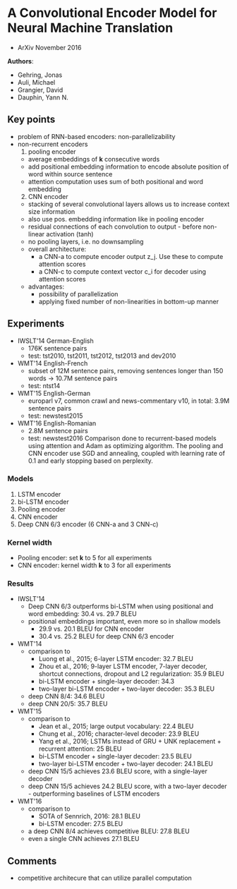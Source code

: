 # A Convolutional Encoder Model for Neural Machine Translation
* ArXiv November 2016

**Authors**:
* Gehring, Jonas
* Auli, Michael
* Grangier, David
* Dauphin, Yann N.

## Key points
* problem of RNN-based encoders: non-parallelizability
* non-recurrent encoders
  1. pooling encoder
    * average embeddings of **k** consecutive words
    * add positional embedding information to encode absolute position of word within source sentence
    * attention computation uses sum of both positional and word embedding
  2. CNN encoder
    * stacking of several convolutional layers allows us to increase context size information
    * also use pos. embedding information like in pooling encoder
    * residual connections of each convolution to output - before non-linear activation (tanh)
    * no pooling layers, i.e. no downsampling
    * overall architecture:
      * a CNN-a to compute encoder output z_j. Use these to compute attention scores
      * a CNN-c to compute context vector c_i for decoder using attention scores
    * advantages:
      * possibility of parallelization
      * applying fixed number of non-linearities in bottom-up manner


## Experiments
* IWSLT'14 German-English
  * 176K sentence pairs
  * test: tst2010, tst2011, tst2012, tst2013 and dev2010
* WMT'14 English-French
  * subset of 12M sentence pairs, removing sentences longer than 150 words -> 10.7M sentence pairs
  * test: ntst14
* WMT'15 English-German
  * europarl v7, common crawl and news-commentary v10, in total: 3.9M sentence pairs
  * test: newstest2015
* WMT'16 English-Romanian
  * 2.8M sentence pairs
  * test: newstest2016
Comparison done to recurrent-based models using attention and Adam as optimizing algorithm. The pooling and CNN encoder use SGD and annealing, coupled with learning rate of 0.1 and early stopping based on perplexity.

### Models
1. LSTM encoder
2. bi-LSTM encoder
3. Pooling encoder
4. CNN encoder
5. Deep CNN 6/3 encoder (6 CNN-a and 3 CNN-c)

### Kernel width
* Pooling encoder: set **k** to 5 for all experiments
* CNN encoder: kernel width **k** to 3 for all experiments



### Results
* IWSLT'14
  * Deep CNN 6/3 outperforms bi-LSTM when using positional and word embedding: 30.4 vs. 29.7 BLEU
  * positional embeddings important, even more so in shallow models
    * 29.9 vs. 20.1 BLEU for CNN encoder
    * 30.4 vs. 25.2 BLEU for deep CNN 6/3 encoder
* WMT'14
  * comparison to
    * Luong et al., 2015; 6-layer LSTM encoder: 32.7 BLEU
    * Zhou et al., 2016; 9-layer LSTM encoder, 7-layer decoder, shortcut connections, dropout and L2 regularization: 35.9 BLEU
    * bi-LSTM encoder + single-layer decoder: 34.3
    * two-layer bi-LSTM encoder + two-layer decoder: 35.3 BLEU
  * deep CNN 8/4: 34.6 BLEU
  * deep CNN 20/5: 35.7 BLEU
* WMT'15
  * comparison to
    * Jean et al., 2015; large output vocabulary: 22.4 BLEU
    * Chung et al., 2016; character-level decoder: 23.9 BLEU
    * Yang et al., 2016; LSTMs instead of GRU + UNK replacement + recurrent attention: 25 BLEU
    * bi-LSTM encoder + single-layer decoder: 23.5 BLEU
    * two-layer bi-LSTM encoder + two-layer decoder: 24.1 BLEU
  * deep CNN 15/5 achieves 23.6 BLEU score, with a single-layer decoder
  * deep CNN 15/5 achieves 24.2 BLEU score, with a two-layer decoder - outperforming baselines of LSTM encoders
* WMT'16
  * comparison to
    * SOTA of Sennrich, 2016: 28.1 BLEU
    * bi-LSTM encoder: 27.5 BLEU
  * a deep CNN 8/4 achieves competitive BLEU: 27.8 BLEU
  * even a single CNN achieves 27.1 BLEU

## Comments
* competitive architecure that can utilize parallel computation

